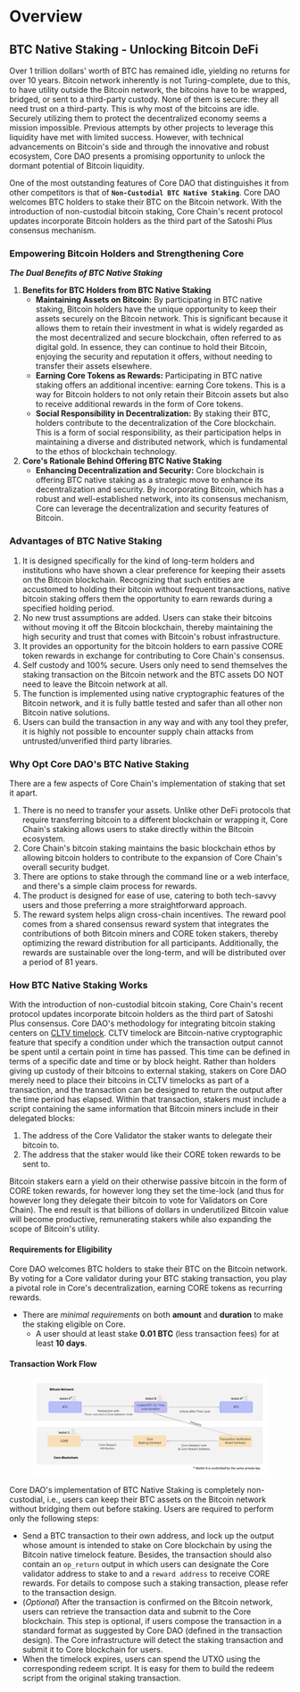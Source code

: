 # Overview

## BTC Native Staking - Unlocking Bitcoin DeFi

Over 1 trillion dollars' worth of BTC has remained idle, yielding no returns for over 10 years. Bitcoin network inherently is not Turing-complete, due to this, to have utility outside the Bitcoin network, the bitcoins have to be wrapped, bridged, or sent to a third-party custody. None of them is secure: they all need trust on a third-party. This is why most of the bitcoins are idle. Securely utilizing them to protect the decentralized economy seems a mission impossible. Previous attempts by other projects to leverage this liquidity have met with limited success. However, with technical advancements on Bitcoin's side and through the innovative and robust ecosystem, Core DAO presents a promising opportunity to unlock the dormant potential of Bitcoin liquidity.

One of the most outstanding features of Core DAO that distinguishes it from other competitors is that of **`Non-Custodial BTC Native Staking`**. Core DAO welcomes BTC holders to stake their BTC on the Bitcoin network. With the introduction of non-custodial bitcoin staking, Core Chain's recent protocol updates incorporate Bitcoin holders as the third part of the Satoshi Plus consensus mechanism.

### Empowering Bitcoin Holders and Strengthening Core

_**The Dual Benefits of BTC Native Staking**_

1. **Benefits for BTC Holders from BTC Native Staking**
   * **Maintaining Assets on Bitcoin:** By participating in BTC native staking, Bitcoin holders have the unique opportunity to keep their assets securely on the Bitcoin network. This is significant because it allows them to retain their investment in what is widely regarded as the most decentralized and secure blockchain, often referred to as digital gold. In essence, they can continue to hold their Bitcoin, enjoying the security and reputation it offers, without needing to transfer their assets elsewhere.
   * **Earning Core Tokens as Rewards:** Participating in BTC native staking offers an additional incentive: earning Core tokens. This is a way for Bitcoin holders to not only retain their Bitcoin assets but also to receive additional rewards in the form of Core tokens.
   * **Social Responsibility in Decentralization:** By staking their BTC, holders contribute to the decentralization of the Core blockchain. This is a form of social responsibility, as their participation helps in maintaining a diverse and distributed network, which is fundamental to the ethos of blockchain technology.
2. **Core's Rationale Behind Offering BTC Native Staking**
   * **Enhancing Decentralization and Security:** Core blockchain is offering BTC native staking as a strategic move to enhance its decentralization and security. By incorporating Bitcoin, which has a robust and well-established network, into its consensus mechanism, Core can leverage the decentralization and security features of Bitcoin.

### Advantages of BTC Native Staking

1. It is designed specifically for the kind of long-term holders and institutions who have shown a clear preference for keeping their assets on the Bitcoin blockchain. Recognizing that such entities are accustomed to holding their bitcoin without frequent transactions, native bitcoin staking offers them the opportunity to earn rewards during a specified holding period.
2. No new trust assumptions are added. Users can stake their bitcoins without moving it off the Bitcoin blockchain, thereby maintaining the high security and trust that comes with Bitcoin's robust infrastructure.
3. It provides an opportunity for the bitcoin holders to earn passive CORE token rewards in exchange for contributing to Core Chain's consensus.
4. Self custody and 100% secure. Users only need to send themselves the staking transaction on the Bitcoin network and the BTC assets DO NOT need to leave the Bitcoin network at all.
5. The function is implemented using native cryptographic features of the Bitcoin network, and it is fully battle tested and safer than all other non Bitcoin native solutions.
6. Users can build the transaction in any way and with any tool they prefer, it is highly not possible to encounter supply chain attacks from untrusted/unverified third party libraries.

### Why Opt Core DAO's BTC Native Staking

There are a few aspects of Core Chain's implementation of staking that set it apart.

1. There is no need to transfer your assets. Unlike other DeFi protocols that require transferring bitcoin to a different blockchain or wrapping it, Core Chain's staking allows users to stake directly within the Bitcoin ecosystem.
2. Core Chain's bitcoin staking maintains the basic blockchain ethos by allowing bitcoin holders to contribute to the expansion of Core Chain's overall security budget.
3. There are options to stake through the command line or a web interface, and there's a simple claim process for rewards.
4. The product is designed for ease of use, catering to both tech-savvy users and those preferring a more straightforward approach.
5. The reward system helps align cross-chain incentives. The reward pool comes from a shared consensus reward system that integrates the contributions of both Bitcoin miners and CORE token stakers, thereby optimizing the reward distribution for all participants. Additionally, the rewards are sustainable over the long-term, and will be distributed over a period of 81 years.

### How BTC Native Staking Works

With the introduction of non-custodial bitcoin staking, Core Chain's recent protocol updates incorporate bitcoin holders as the third part of Satoshi Plus consensus. Core DAO's methodology for integrating bitcoin staking centers on [CLTV timelock](https://en.bitcoin.it/wiki/Timelock#CheckLockTimeVerify). CLTV timelock are Bitcoin-native cryptographic feature that specify a condition under which the transaction output cannot be spent until a certain point in time has passed. This time can be defined in terms of a specific date and time or by block height. Rather than holders giving up custody of their bitcoins to external staking, stakers on Core DAO merely need to place their bitcoins in CLTV timelocks as part of a transaction, and the transaction can be designed to return the output after the time period has elapsed. Within that transaction, stakers must include a script containing the same information that Bitcoin miners include in their delegated blocks:

1. The address of the Core Validator the staker wants to delegate their bitcoin to.
2. The address that the staker would like their CORE token rewards to be sent to.

Bitcoin stakers earn a yield on their otherwise passive bitcoin in the form of CORE token rewards, for however long they set the time-lock (and thus for however long they delegate their bitcoin to vote for Validators on Core Chain). The end result is that billions of dollars in underutilized Bitcoin value will become productive, remunerating stakers while also expanding the scope of Bitcoin's utility.

#### Requirements for Eligibility

Core DAO welcomes BTC holders to stake their BTC on the Bitcoin network. By voting for a Core validator during your BTC staking transaction, you play a pivotal role in Core's decentralization, earning CORE tokens as recurring rewards.

* There are _minimal requirements_ on both **amount** and **duration** to make the staking eligible on Core.
  * A user should at least stake **0.01 BTC** (less transaction fees) for at least **10 days**.

#### Transaction Work Flow

<figure><img src="../.gitbook/assets/btc-staking-flow.png" alt=""><figcaption></figcaption></figure>

Core DAO's implementation of BTC Native Staking is completely non-custodial, i.e., users can keep their BTC assets on the Bitcoin network without bridging them out before staking. Users are required to perform only the following steps:

* Send a BTC transaction to their own address, and lock up the output whose amount is intended to stake on Core blockchain by using the Bitcoin native timelock feature. Besides, the transaction should also contain an `op_return` output in which users can designate the Core validator address to stake to and a `reward address` to receive CORE rewards. For details to compose such a staking transaction, please refer to the transaction design.
* (_Optional_) After the transaction is confirmed on the Bitcoin network, users can retrieve the transaction data and submit to the Core blockchain. This step is optional, if users compose the transaction in a standard format as suggested by Core DAO (defined in the transaction design). The Core infrastructure will detect the staking transaction and submit it to Core blockchain for users.
* When the timelock expires, users can spend the UTXO using the corresponding redeem script. It is easy for them to build the redeem script from the original staking transaction.
